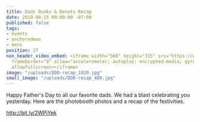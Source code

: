 ```yaml
---
title: Dads Dunks & Donuts Recap
date: 2019-06-15 09:00:00 -07:00
published: false
tags:
- events
- anchoredman
- mens
position: 27
non_header_video_embed: <iframe width="560" height="315" src="https://www.youtube.com/embed/EGUvno378ow"
  frameborder="0" allow="accelerometer; autoplay; encrypted-media; gyroscope; picture-in-picture"
  allowfullscreen></iframe>
image: "/uploads/DDD-recap_1920.jpg"
small_image: "/uploads/DDD-recap_480.jpg"
---
```


Happy Father's Day to all our favorite dads. We had a blast celebrating you yesterday. Here are the photobooth photos and a recap of the festivities.

http://bit.ly/2WPiYek